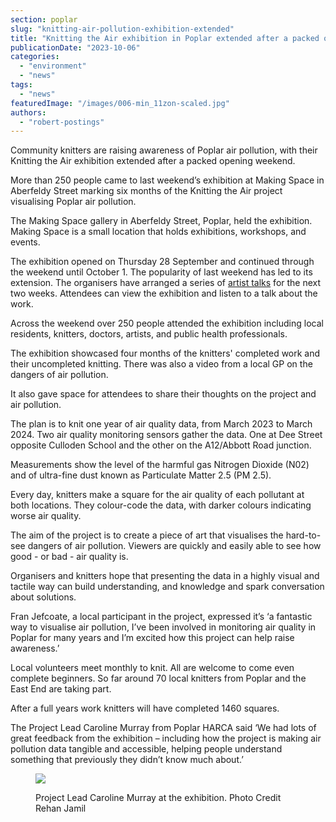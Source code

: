 ```yaml
---
section: poplar
slug: "knitting-air-pollution-exhibition-extended"
title: "Knitting the Air exhibition in Poplar extended after a packed opening weekend"
publicationDate: "2023-10-06"
categories: 
  - "environment"
  - "news"
tags: 
  - "news"
featuredImage: "/images/006-min_11zon-scaled.jpg"
authors: 
  - "robert-postings"
---
```


Community knitters are raising awareness of Poplar air pollution, with their Knitting the Air exhibition extended after a packed opening weekend.

More than 250 people came to last weekend’s exhibition at Making Space in Aberfeldy Street marking six months of the Knitting the Air project visualising Poplar air pollution.

The Making Space gallery in Aberfeldy Street, Poplar, held the exhibition. Making Space is a small location that holds exhibitions, workshops, and events.

The exhibition opened on Thursday 28 September and continued through the weekend until October 1. The popularity of last weekend has led to its extension. The organisers have arranged a series of [artist talks](https://www.eventbrite.com/cc/knitting-the-air-2710019) for the next two weeks. Attendees can view the exhibition and listen to a talk about the work.

Across the weekend over 250 people attended the exhibition including local residents, knitters, doctors, artists, and public health professionals.

The exhibition showcased four months of the knitters' completed work and their uncompleted knitting. There was also a video from a local GP on the dangers of air pollution.

It also gave space for attendees to share their thoughts on the project and air pollution.

The plan is to knit one year of air quality data, from March 2023 to March 2024. Two air quality monitoring sensors gather the data. One at Dee Street opposite Culloden School and the other on the A12/Abbott Road junction.

Measurements show the level of the harmful gas Nitrogen Dioxide (N02) and of ultra-fine dust known as Particulate Matter 2.5 (PM 2.5).

Every day, knitters make a square for the air quality of each pollutant at both locations. They colour-code the data, with darker colours indicating worse air quality.

The aim of the project is to create a piece of art that visualises the hard-to-see dangers of air pollution. Viewers are quickly and easily able to see how good - or bad - air quality is.

Organisers and knitters hope that presenting the data in a highly visual and tactile way can build understanding, and knowledge and spark conversation about solutions.

Fran Jefcoate, a local participant in the project, expressed it’s ‘a fantastic way to visualise air pollution, I’ve been involved in monitoring air quality in Poplar for many years and I’m excited how this project can help raise awareness.’

Local volunteers meet monthly to knit. All are welcome to come even complete beginners. So far around 70 local knitters from Poplar and the East End are taking part.

After a full years work knitters will have completed 1460 squares.

The Project Lead Caroline Murray from Poplar HARCA said ‘We had lots of great feedback from the exhibition – including how the project is making air pollution data tangible and accessible, helping people understand something that previously they didn’t know much about.’

<figure>

![](/images/035-min_11zon-1024x683.jpg)

<figcaption>

Project Lead Caroline Murray at the exhibition. Photo Credit Rehan Jamil

</figcaption>

</figure>
